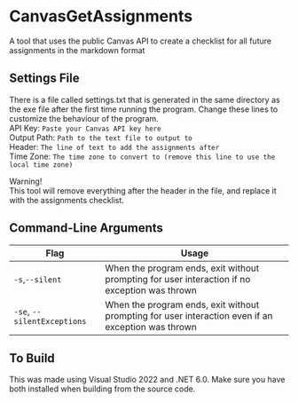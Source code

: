 # CanvasGetAssignments
A tool that uses the public Canvas API to create a checklist for all future assignments in the markdown format

## Settings File

There is a file called settings.txt that is generated in the same directory as the exe file after the first time running the program. 
Change these lines to customize the behaviour of the program.  
API Key: `Paste your Canvas API key here`  
Output Path: `Path to the text file to output to`  
Header: `The line of text to add the assignments after`  
Time Zone: `The time zone to convert to (remove this line to use the local time zone)`

Warning!  
This tool will remove everything after the header in the file, and replace it with the assignments checklist.

## Command-Line Arguments

| Flag | Usage |
| ---- | ----- |
| `-s`,`--silent` | When the program ends, exit without prompting for user interaction if no exception was thrown |
| `-se`, `--silentExceptions` | When the program ends, exit without prompting for user interaction even if an exception was thrown |


## To Build

This was made using Visual Studio 2022 and .NET 6.0. 
Make sure you have both installed when building from the source code.
